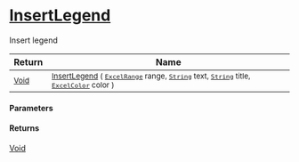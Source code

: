 # [InsertLegend](./ExcelHelper-100664106.md)

Insert legend

| Return | Name | 
| --- | --- | 
| <sub>[Void](https://docs.microsoft.com/en-us/dotnet/api/System.Void)</sub>| <sub>[InsertLegend](./ExcelHelper-100664106.md) ( [`ExcelRange`](./ExcelHelper-100664106.md) range, [`String`](https://docs.microsoft.com/en-us/dotnet/api/System.String) text, [`String`](https://docs.microsoft.com/en-us/dotnet/api/System.String) title, [`ExcelColor`](./../Excel/ExcelColor.md) color )</sub>| <br>


#### Parameters

#### Returns
[Void](https://docs.microsoft.com/en-us/dotnet/api/System.Void)